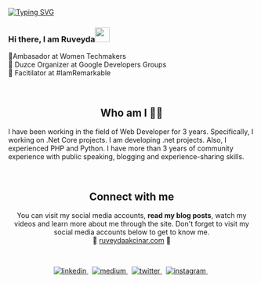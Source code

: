 <a href="https://git.io/typing-svg" align="center"><img src="https://readme-typing-svg.herokuapp.com?font=Fira+Code&duration=3000&pause=1000&color=85F780&width=435&lines=Hello!;+I+am+Ruveyda+Hilal+Ak%C3%A7%C4%B1nar;I+am+a+QA Engineer" alt="Typing SVG" /></a>

### Hi there, I am Ruveyda<img src="https://user-images.githubusercontent.com/42378118/110234147-e3259600-7f4e-11eb-95be-0c4047144dea.gif" width="30">
💙Ambasador at Women Techmakers <br>
🧡 Duzce Organizer at Google Developers Groups <br>
💚 Facitilator at #IamRemarkable

<p align="center">
<br>

<h2 align="center">
Who am I 💁‍♀️
</h2>
I have been working in the field of Web Developer for 3 years. Specifically, I working on .Net Core projects. I am developing .net projects. Also, I experienced PHP and Python. I have more than 3 years of community experience with public speaking, blogging and experience-sharing skills. 
</p>
<center>
<br>

<h2 align="center">
Connect with me 
</h2>
<p align="center">
  You can visit my social media accounts, <b>read my blog posts</b>, watch my videos and learn more about me through the site. Don't forget to visit my social media accounts below to get to know me. <br>
📌 <a href="http://ruveydaakcinar.com.tr/">ruveydaakcinar.com</a> 📌

</p>  
<br>

<p align="center">
<a href="https://www.linkedin.com/in/ruveydahilalakcinar/" target="_blank">
<img src=https://img.shields.io/badge/linkedin-%231E77B5.svg?&style=for-the-badge&logo=linkedin&logoColor=white alt=linkedin style="margin-bottom: 5px;" />
</a> &nbsp;
<a href="https://www.medium.com/ruveydaakcinar/?hl=tr" target="_blank">
<img src=https://img.shields.io/badge/medium-%23000000.svg?&style=for-the-badge&logo=medium&logoColor=green alt=medium style="margin-bottom: 5px;" />
</a> &nbsp;
<a href="https://twitter.com/ruveydaakcinar" target="_blank">
<img src=https://img.shields.io/badge/twitter-%2300acee.svg?&style=for-the-badge&logo=twitter&logoColor=white alt=twitter style="margin-bottom: 5px;" />
</a> &nbsp;
<a href="https://www.instagram.com/ruveydaakcinar" target="_blank">
<img src=https://img.shields.io/badge/instagram-%23000000.svg?&style=for-the-badge&logo=instagram&logoColor=red alt=instagram style="margin-bottom: 5px;" />
</a> &nbsp;

</p>  
  
</div>  

